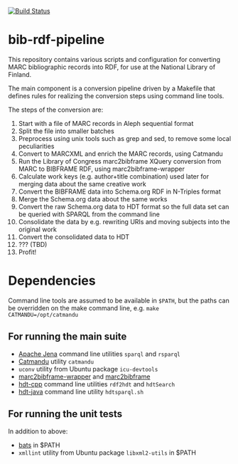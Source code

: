 [![Build Status](https://travis-ci.org/NatLibFi/bib-rdf-pipeline.svg?branch=master)](https://travis-ci.org/NatLibFi/bib-rdf-pipeline)

# bib-rdf-pipeline

This repository contains various scripts and configuration for converting MARC bibliographic records into RDF, for use at the National Library of Finland.

The main component is a conversion pipeline driven by a Makefile that defines rules for realizing the conversion steps using command line tools.

The steps of the conversion are:

1. Start with a file of MARC records in Aleph sequential format
2. Split the file into smaller batches
3. Preprocess using unix tools such as grep and sed, to remove some local peculiarities
4. Convert to MARCXML and enrich the MARC records, using Catmandu
5. Run the Library of Congress marc2bibframe XQuery conversion from MARC to BIBFRAME RDF, using marc2bibframe-wrapper
6. Calculate work keys (e.g. author+title combination) used later for merging data about the same creative work
7. Convert the BIBFRAME data into Schema.org RDF in N-Triples format
8. Merge the Schema.org data about the same works
9. Convert the raw Schema.org data to HDT format so the full data set can be queried with SPARQL from the command line
10. Consolidate the data by e.g. rewriting URIs and moving subjects into the original work
11. Convert the consolidated data to HDT
12. ??? (TBD)
13. Profit!

# Dependencies

Command line tools are assumed to be available in `$PATH`, but the paths can be overridden on the make command line, e.g. `make CATMANDU=/opt/catmandu`

## For running the main suite

* [Apache Jena](http://jena.apache.org/) command line utilities `sparql` and `rsparql`
* [Catmandu](http://librecat.org/Catmandu/) utility `catmandu`
* `uconv` utility from Ubuntu package `icu-devtools`
* [marc2bibframe-wrapper](https://github.com/NatLibFi/marc2bibframe-wrapper) and [marc2bibframe](https://github.com/lcnetdev/marc2bibframe)
* [hdt-cpp](https://github.com/rdfhdt/hdt-cpp) command line utilities `rdf2hdt` and `hdtSearch`
* [hdt-java](https://github.com/rdfhdt/hdt-java) command line utility `hdtsparql.sh`

## For running the unit tests

In addition to above:

* [bats](https://github.com/sstephenson/bats) in $PATH
* `xmllint` utility from Ubuntu package `libxml2-utils` in $PATH
